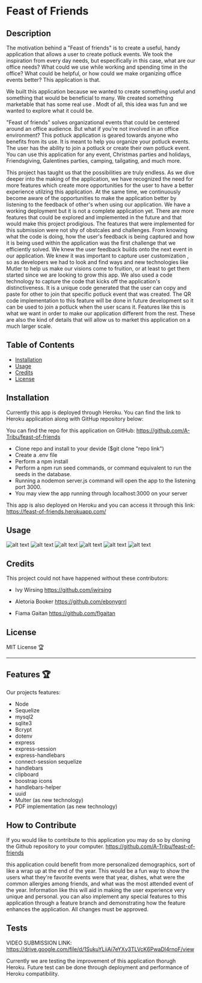 # Feast of Friends

## Description


The motivation behind a "Feast of friends" is to create a useful, handy application that allows a user to create potluck events. We took the inspiration from every day needs, but especifically in this case, what are our office needs? What could we use while working and spending time in the office? What could be helpful, or how could we make organizing office events better? This application is that.


We built this application because we wanted to create something useful and something that would be beneficial to many. We created something marketable that has some real use . Modt of all, this idea was fun and we wanted to explore what it could be. 


"Feast of friends" solves organizational events that could be centered around an office audience. But what if you're not involved in an office environment? This potluck application is geared towards anyone who benefits from its use. It is meant to help you organize your potluck events. The user has the ability to join a potluck or create their own potluck event. You can use this application for any event, Christmas parties and holidays, Friendsgiving, Galentines parties, camping, tailgating, and much more. 


This project has taught us that the possibilities are truly endless. As we dive deeper into the making of the application, we have recognized the need for more features which create more opportunities for the user to have a better experience utilzing this application. At the same time, we continuously become aware of the opportunities to make the application better by listening to the feedback of other's when using our application. We have a working deployment but it is not a complete application yet. There are more features that could be explored and implemented in the future and that would make this project prodigious. The features that were implemented for this submission were not shy of obstcales and challenges. From knowing what the code is doing, how the user's feedback is being captured and how it is being used within the application was the first challenge that we efficiently solved. We knew the user feedback builds onto the next event in our application. We knew it was important to capture user customization , so as developers we had to look and find ways and new technologies like Mutler to help us make our visions come to fruition, or at least to get them started since we are looking to grow this app. We also used a code technology to capture the code that kicks off the application's distinctiveness. It is a unique code generated that the user can copy and paste for other to join that specific potluck event that was created. The QR code implementation to this feature will be done in future development so it can be used to join a potluck when the user scans it. Features like this is what we want in order to make our application different from the rest. These are also the kind of details that will allow us to market this application on a much larger scale.

## Table of Contents 

- [Installation](#installation)
- [Usage](#usage)
- [Credits](#credits)
- [License](#license)

## Installation

Currently this app is deployed through Heroku. You can find the link to Heroku application along with GitHup repository below: 

You can find the repo for this application on GitHub: https://github.com/A-Tribu/feast-of-friends

- Clone repo and install to your devide ($git clone "repo link")
- Create a .env file 
- Perform a npm install
- Perform a npm run seed commands, or command equivalent to run the seeds in the database.
- Running a nodemon server.js command will open the app to the listening port 3000.
- You may view the app running through localhost:3000 on your server


This app is also deployed on Heroku and you can access it through this link: https://feast-of-friends.herokuapp.com/

## Usage

![alt text](./assets/feast-of-friends%20home.png)
![alt text](./assets/signup.png)
![alt text](./assets/log-in.png)
![alt text](./assets/loggedin.png)
![alt text](./assets/create%20potluck1.png)
![alt text](./assets/dashboard.png)


## Credits

This project could not have happened without these contributors:

- Ivy Wirsing 
https://github.com/iwirsing

- Aletoria Booker
https://github.com/ebonygrrl

- Fiama Gaitan
https://github.com/flgaitan


## License
MIT License 🏆

---
## Features 🏆

Our projects features:
- Node
- Sequelize
- mysql2
- sqlite3
- Bcrypt
- dotenv
- express
- express-session
- express-handlebars
- connect-session sequelize
- handlebars
- clipboard
- boostrap icons
- handlebars-helper
- uuid
- Multer (as new technology)
- PDF implementation (as new technology)


## How to Contribute

If you would like to contribute to this application you may do so by cloning the Github repository to your computer.
https://github.com/A-Tribu/feast-of-friends

this application could benefit from more personalized demographics, sort of like a wrap up at the end of the year. This would be a fun way to show the users what they're favorite events were that year, dishes, what were the common allergies among friends, and what was the most attended event of the year. Information like this will aid in making the user experience very unique and personal.
you can also implement any special features to this application through a feature branch and demonstrating how the feature enhances the application. All changes must be approved.

## Tests
VIDEO SUBMISSION LINK: https://drive.google.com/file/d/1SukuYLiiAi7eYXy3TLVcK6PwaDl4rnoF/view

Currently we are testing the improvement of this application thorugh Heroku.
Future test can be done through deployment and performance of Heroku compatibility.
